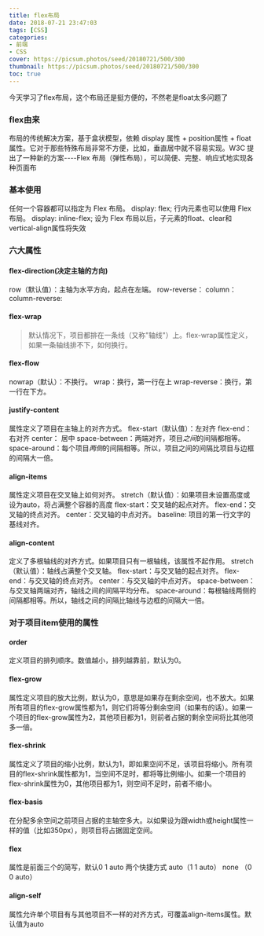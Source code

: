 ```yaml
---
title: flex布局
date: 2018-07-21 23:47:03
tags: [CSS]
categories: 
- 前端
- CSS
cover: https://picsum.photos/seed/20180721/500/300
thumbnail: https://picsum.photos/seed/20180721/500/300
toc: true
---
```

今天学习了flex布局，这个布局还是挺方便的，不然老是float太多问题了
<!-- more -->

### flex由来
布局的传统解决方案，基于盒状模型，依赖 display 属性 + position属性 + float属性。它对于那些特殊布局非常不方便，比如，垂直居中就不容易实现。W3C 提出了一种新的方案----Flex 布局（弹性布局），可以简便、完整、响应式地实现各种页面布

### 基本使用
任何一个容器都可以指定为 Flex 布局。   display: flex;
行内元素也可以使用 Flex 布局。         display: inline-flex;
设为 Flex 布局以后，子元素的float、clear和vertical-align属性将失效

### 六大属性
#### flex-direction(决定主轴的方向)
row（默认值）：主轴为水平方向，起点在左端。
row-reverse：
column：
column-reverse:
#### flex-wrap
>默认情况下，项目都排在一条线（又称"轴线"）上。flex-wrap属性定义，如果一条轴线排不下，如何换行。
#### flex-flow
nowrap（默认）：不换行。
wrap：换行，第一行在上
wrap-reverse：换行，第一行在下方。
#### justify-content
属性定义了项目在主轴上的对齐方式。
flex-start（默认值）：左对齐
flex-end：右对齐
center： 居中
space-between：两端对齐，项目<em>之间</em>的间隔都相等。
space-around：每个项目<em>两侧</em>的间隔相等。所以，项目之间的间隔比项目与边框的间隔大一倍。
#### align-items
属性定义项目在交叉轴上如何对齐。
stretch（默认值）：如果项目未设置高度或设为auto，将占满整个容器的高度
flex-start：交叉轴的起点对齐。
flex-end：交叉轴的终点对齐。
center：交叉轴的中点对齐。
baseline: 项目的第一行文字的基线对齐。
#### align-content
定义了多根轴线的对齐方式。如果项目只有一根轴线，该属性不起作用。
stretch（默认值）：轴线占满整个交叉轴。
flex-start：与交叉轴的起点对齐。
flex-end：与交叉轴的终点对齐。
center：与交叉轴的中点对齐。
space-between：与交叉轴两端对齐，轴线之间的间隔平均分布。
space-around：每根轴线两侧的间隔都相等。所以，轴线之间的间隔比轴线与边框的间隔大一倍。

### 对于项目item使用的属性
#### order
定义项目的排列顺序。数值越小，排列越靠前，默认为0。
#### flex-grow
属性定义项目的放大比例，默认为0，意思是如果存在剩余空间，也不放大。如果所有项目的flex-grow属性都为1，则它们将等分剩余空间（如果有的话）。如果一个项目的flex-grow属性为2，其他项目都为1，则前者占据的剩余空间将比其他项多一倍。

#### flex-shrink
属性定义了项目的缩小比例，默认为1，即如果空间不足，该项目将缩小。所有项目的flex-shrink属性都为1，当空间不足时，都将等比例缩小。如果一个项目的flex-shrink属性为0，其他项目都为1，则空间不足时，前者不缩小。

#### flex-basis
在分配多余空间之前项目占据的主轴空多大。以如果设为跟width或height属性一样的值（比如350px），则项目将占据固定空间。


#### flex
属性是前面三个的简写，默认0 1 auto
两个快捷方式 auto（1 1 auto）
                       none （0 0 auto）
#### align-self
属性允许单个项目有与其他项目不一样的对齐方式，可覆盖align-items属性。默认值为auto